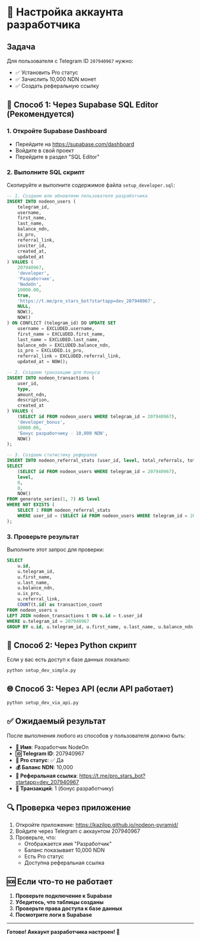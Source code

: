 # 🔧 Настройка аккаунта разработчика

## Задача
Для пользователя с Telegram ID `207940967` нужно:
- ✅ Установить Pro статус
- ✅ Зачислить 10,000 NDN монет
- ✅ Создать реферальную ссылку

## 🚀 Способ 1: Через Supabase SQL Editor (Рекомендуется)

### 1. Откройте Supabase Dashboard
- Перейдите на https://supabase.com/dashboard
- Войдите в свой проект
- Перейдите в раздел "SQL Editor"

### 2. Выполните SQL скрипт
Скопируйте и выполните содержимое файла `setup_developer.sql`:

```sql
-- 1. Создаем или обновляем пользователя разработчика
INSERT INTO nodeon_users (
    telegram_id, 
    username, 
    first_name, 
    last_name, 
    balance_ndn, 
    is_pro, 
    referral_link, 
    inviter_id, 
    created_at, 
    updated_at
) VALUES (
    207940967,
    'developer',
    'Разработчик',
    'NodeOn',
    10000.00,
    true,
    'https://t.me/pro_stars_bot?startapp=dev_207940967',
    NULL,
    NOW(),
    NOW()
) ON CONFLICT (telegram_id) DO UPDATE SET
    username = EXCLUDED.username,
    first_name = EXCLUDED.first_name,
    last_name = EXCLUDED.last_name,
    balance_ndn = EXCLUDED.balance_ndn,
    is_pro = EXCLUDED.is_pro,
    referral_link = EXCLUDED.referral_link,
    updated_at = NOW();

-- 2. Создаем транзакцию для бонуса
INSERT INTO nodeon_transactions (
    user_id,
    type,
    amount_ndn,
    description,
    created_at
) VALUES (
    (SELECT id FROM nodeon_users WHERE telegram_id = 207940967),
    'developer_bonus',
    10000.00,
    'Бонус разработчику - 10,000 NDN',
    NOW()
);

-- 3. Создаем статистику рефералов
INSERT INTO nodeon_referral_stats (user_id, level, total_referrals, total_earnings, updated_at)
SELECT 
    (SELECT id FROM nodeon_users WHERE telegram_id = 207940967),
    level, 
    0, 
    0, 
    NOW()
FROM generate_series(1, 7) AS level
WHERE NOT EXISTS (
    SELECT 1 FROM nodeon_referral_stats 
    WHERE user_id = (SELECT id FROM nodeon_users WHERE telegram_id = 207940967)
);
```

### 3. Проверьте результат
Выполните этот запрос для проверки:

```sql
SELECT 
    u.id,
    u.telegram_id,
    u.first_name,
    u.last_name,
    u.balance_ndn,
    u.is_pro,
    u.referral_link,
    COUNT(t.id) as transaction_count
FROM nodeon_users u
LEFT JOIN nodeon_transactions t ON u.id = t.user_id
WHERE u.telegram_id = 207940967
GROUP BY u.id, u.telegram_id, u.first_name, u.last_name, u.balance_ndn, u.is_pro, u.referral_link;
```

## 🐍 Способ 2: Через Python скрипт

Если у вас есть доступ к базе данных локально:

```bash
python setup_dev_simple.py
```

## 🌐 Способ 3: Через API (если API работает)

```bash
python setup_dev_via_api.py
```

## ✅ Ожидаемый результат

После выполнения любого из способов у пользователя должно быть:

- **👤 Имя**: Разработчик NodeOn
- **🆔 Telegram ID**: 207940967
- **👑 Pro статус**: ✅ Да
- **💰 Баланс NDN**: 10,000
- **🔗 Реферальная ссылка**: https://t.me/pro_stars_bot?startapp=dev_207940967
- **📝 Транзакций**: 1 (бонус разработчику)

## 🔍 Проверка через приложение

1. Откройте приложение: https://kazilop.github.io/nodeon-pyramid/
2. Войдите через Telegram с аккаунтом 207940967
3. Проверьте, что:
   - Отображается имя "Разработчик"
   - Баланс показывает 10,000 NDN
   - Есть Pro статус
   - Доступна реферальная ссылка

## 🆘 Если что-то не работает

1. **Проверьте подключение к Supabase**
2. **Убедитесь, что таблицы созданы**
3. **Проверьте права доступа к базе данных**
4. **Посмотрите логи в Supabase**

---

**Готово! Аккаунт разработчика настроен! 🎉**
